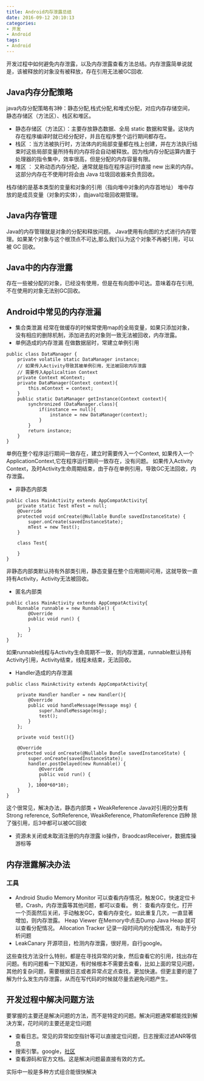 ```yaml
---
title: Android内存泄露总结
date: 2016-09-12 20:10:13
categories:
- 开发
- Android
tags:
- Android
---
```

开发过程中如何避免内存泄露，以及内存泄露查看方法总结。内存泄露简单说就是，该被释放的对象没有被释放，存在引用无法被GC回收.

## Java内存分配策略
java内存分配策略有3种：静态分配,栈式分配,和堆式分配，对应内存存储空间，静态存储区（方法区）、栈区和堆区。

- 静态存储区（方法区）：主要存放静态数据、全局 static 数据和常量。这块内存在程序编译时就已经分配好，并且在程序整个运行期间都存在。
- 栈区 ：当方法被执行时，方法体内的局部变量都在栈上创建，并在方法执行结束时这些局部变量所持有的内存将会自动被释放。因为栈内存分配运算内置于处理器的指令集中，效率很高，但是分配的内存容量有限。
- 堆区 ： 又称动态内存分配，通常就是指在程序运行时直接 new 出来的内存。这部分内存在不使用时将会由 Java 垃圾回收器来负责回收。

栈存储的是基本类型的变量和对象的引用（指向堆中对象的内存首地址）
堆中存放的是成员变量（对象的实体），由java垃圾回收期管理。

## Java内存管理
Java的内存管理就是对象的分配和释放问题。
Java使用有向图的方式进行内存管理。如果某个对象与这个根顶点不可达,那么我们认为这个对象不再被引用，可以被 GC 回收。

## Java中的内存泄露
存在一些被分配的对象，已经没有使用，但是在有向图中可达。意味着存在引用,不在使用的对象无法别GC回收。

## Android中常见的内存泄漏
- 集合类泄漏
经常在做缓存的时候常使用map的全局变量，如果只添加对象，没有相应的删除机制，添加进去的对象则一致无法被回收，内存泄露。
- 单例造成的内存泄漏
在做数据层时，常建立单例引用
```
public class DataManager {
    private volatile static DataManager instance;
    // 如果传入Activity导致其被单例引用，无法被回收内存泄露
    // 需要传入Applicaltion Context
    private Context mContext;
    private DataManager(Context context){
        this.mContext = context;
    }
    public static DataManager getInstance(Context context){
        synchronized (DataManager.class){
            if(instance == null){
                instance = new DataManager(context);
            }
        }
        return instance;
    }
}
```
单例在整个程序运行期间一致存在，建立时需要传入一个Context,
如果传入一个ApplicationContext,它在程序运行期间一致存在，没有问题。
如果传入Activity Context，及时Activity生命周期结束，由于存在单例引用，导致GC无法回收，内存泄露。

- 非静态内部类
```
public class MainActivity extends AppCompatActivity{
    private static Test mTest = null;
    @Override
    protected void onCreate(@Nullable Bundle savedInstanceState) {
        super.onCreate(savedInstanceState);
        mTest = new Test();
    }

    class Test{

    }
}
```
非静态内部类默认持有外部类引用，静态变量在整个应用期间可用，这就导致一直持有Activity，Activity无法被回收。

- 匿名内部类
```
public class MainActivity extends AppCompatActivity{
    Runnable runnable = new Runnable() {
        @Override
        public void run() {

        }
    };
}
```
如果runnable线程与Activity生命周期不一致，则内存泄漏，runnable默认持有Activity引用，Activity结束，线程未结束，无法回收。
- Handler造成的内存泄漏
```
public class MainActivity extends AppCompatActivity{

    private Handler handler = new Handler(){
        @Override
        public void handleMessage(Message msg) {
            super.handleMessage(msg);
            test();
        }
    };

    private void test(){}

    @Override
    protected void onCreate(@Nullable Bundle savedInstanceState) {
        super.onCreate(savedInstanceState);
        handler.postDelayed(new Runnable() {
            @Override
            public void run() {
            }
        }, 1000*60*10);
    }
}
```
这个很常见，解决办法，静态内部类 + WeakReference
Java对引用的分类有 Strong reference, SoftReference, WeakReference, PhatomReference 四种
除了强引用，后3中都可以被GC回收
- 资源未关闭或未取消注册的内存泄露
io操作，BraodcastReceiver，数据库操游标等

## 内存泄露解决办法
### 工具
- Android Studio Memory Monitor
可以查看内存情况，触发GC，快速定位卡顿，Crash，内存泄露等其他问题，都可以查看。
例：
查看内存变化，打开一个页面然后关闭，手动触发GC，查看内存变化，如此重复几次，一直显著增加，则内存泄露。
Heap Viewer 在Memory中点击Dump Java Heap 就可以查看分配情况。
Allocation Tracker 记录一段时间内的分配情况，有助于分析问题
- LeakCanary
开源项目，检测内存泄露，很好用，自行google。

这些查找方法没什么特别，都是在寻找异常的对象，然后查看它的引用，找出存在问题。有的问题看一下就知道，有时候根本不需要去查看，比如上面的常见问题，其他的复杂问题，需要根据日志或者异常点定点查找，更加快速。但更主要的是了解为什么发生内存泄露，从而在写代码的时候就尽量去避免问题产生。

## 开发过程中解决问题方法
要掌握的主要还是解决问题的方法，而不是特定的问题。解决问题通常都能找到解决方案，花时间的主要还是定位问题
- 查看日志。常见的异常如空指针等可以直接定位问题，日志搜索过滤ANR等信息
- 搜索引擎。google，[社区](http://stackoverflow.com)
- 查看源码和官方文档。这是解决问题最直接有效的方式。

实际中一般是多种方式组合能很快解决
